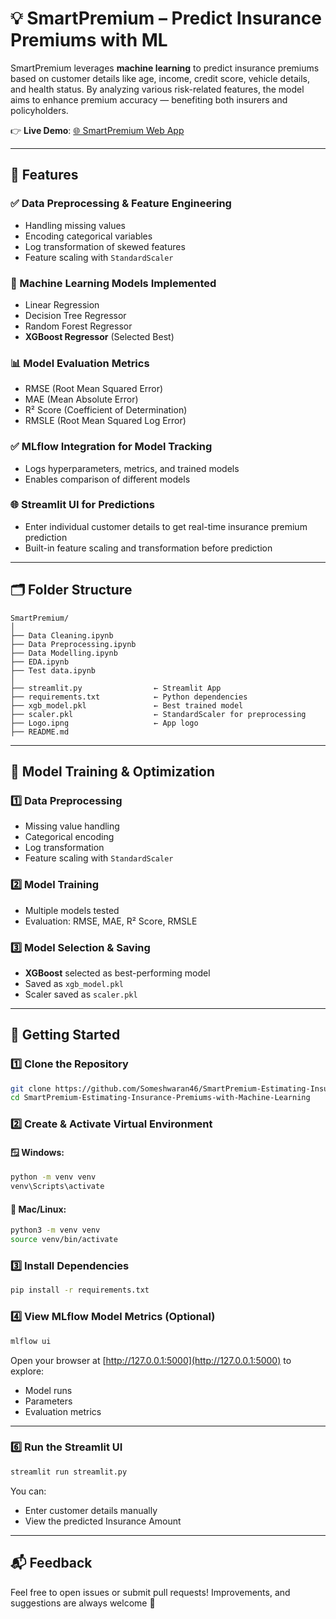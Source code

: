 # 💡 SmartPremium – Predict Insurance Premiums with ML

SmartPremium leverages **machine learning** to predict insurance premiums based on customer details like age, income, credit score, vehicle details, and health status. By analyzing various risk-related features, the model aims to enhance premium accuracy — benefiting both insurers and policyholders.

👉 **Live Demo**: [🌐 SmartPremium Web App](https://smartpremium-estimating-insurance-premiums-with-machine-learni.streamlit.app/)

---

## 🚀 Features

### ✅ Data Preprocessing & Feature Engineering
- Handling missing values
- Encoding categorical variables
- Log transformation of skewed features
- Feature scaling with `StandardScaler`

### 🤖 Machine Learning Models Implemented
- Linear Regression
- Decision Tree Regressor
- Random Forest Regressor
- **XGBoost Regressor** (Selected Best)

### 📊 Model Evaluation Metrics
- RMSE (Root Mean Squared Error)
- MAE (Mean Absolute Error)
- R² Score (Coefficient of Determination)
- RMSLE (Root Mean Squared Log Error)

### ✅ MLflow Integration for Model Tracking
- Logs hyperparameters, metrics, and trained models
- Enables comparison of different models

### 🌐 Streamlit UI for Predictions
- Enter individual customer details to get real-time insurance premium prediction
- Built-in feature scaling and transformation before prediction

---

## 🗂 Folder Structure

```
SmartPremium/
│
├── Data Cleaning.ipynb
├── Data Preprocessing.ipynb
├── Data Modelling.ipynb
├── EDA.ipynb
├── Test data.ipynb
│
├── streamlit.py                ← Streamlit App
├── requirements.txt            ← Python dependencies
├── xgb_model.pkl               ← Best trained model
├── scaler.pkl                  ← StandardScaler for preprocessing
├── Logo.ipng                   ← App logo
├── README.md
```

---

## 📌 Model Training & Optimization

### 1️⃣ Data Preprocessing
- Missing value handling
- Categorical encoding
- Log transformation
- Feature scaling with `StandardScaler`

### 2️⃣ Model Training
- Multiple models tested
- Evaluation: RMSE, MAE, R² Score, RMSLE

### 3️⃣ Model Selection & Saving
- **XGBoost** selected as best-performing model
- Saved as `xgb_model.pkl`  
- Scaler saved as `scaler.pkl`

---

## 🚀 Getting Started

### 1️⃣ Clone the Repository

```bash
git clone https://github.com/Someshwaran46/SmartPremium-Estimating-Insurance-Premiums-with-Machine-Learning.git
cd SmartPremium-Estimating-Insurance-Premiums-with-Machine-Learning
```

### 2️⃣ Create & Activate Virtual Environment

#### 🪟 Windows:
```bash
python -m venv venv
venv\Scripts\activate
```

#### 🐧 Mac/Linux:
```bash
python3 -m venv venv
source venv/bin/activate
```

### 3️⃣ Install Dependencies

```bash
pip install -r requirements.txt
```

### 4️⃣ View MLflow Model Metrics (Optional)

```bash
mlflow ui 
```

Open your browser at [http://127.0.0.1:5000](http://127.0.0.1:5000) to explore:
- Model runs
- Parameters
- Evaluation metrics

---

### 6️⃣ Run the Streamlit UI

```bash
streamlit run streamlit.py
```

You can:
- Enter customer details manually  
- View the predicted Insurance Amount

---

## 📬 Feedback

Feel free to open issues or submit pull requests! Improvements, and suggestions are always welcome 🙌
